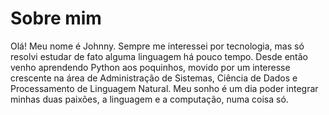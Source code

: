 # Sobre mim
Olá! Meu nome é Johnny. Sempre me interessei por tecnologia, mas só resolvi estudar de fato alguma linguagem há pouco tempo. Desde então venho aprendendo Python aos poquinhos, movido por um interesse crescente na área de Administração de Sistemas, Ciência de Dados e Processamento de Linguagem Natural. Meu sonho é um dia poder integrar minhas duas paixões, a linguagem e a computação, numa coisa só.
